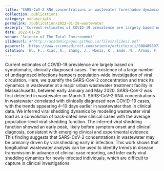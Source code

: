 ```yaml
---
title: "SARS-CoV-2 RNA concentrations in wastewater foreshadow dynamics and clinical presentation of new COVID-19 cases"
collection: publications
category: manuscripts
permalink: /publication/2022-01-20-wastewater
excerpt: "Current estimates of COVID-19 prevalence are largely based on symptomatic, clinically diagnosed cases. The existence of a large number of undiagnosed infections..."
date: 2022-01-20
venue: 'Science of The Total Environment'
slidesurl: #'http://academicpages.github.io/files/slides2.pdf'
paperurl: 'https://www.sciencedirect.com/science/article/pii/S0048969721051962'
citation: 'Wu, F., Xiao, A., Zhang, J., Moniz, K., Endo, N., Armas, F., ... & Alm, E. J. (2022). SARS-CoV-2 RNA concentrations in wastewater foreshadow dynamics and clinical presentation of new COVID-19 cases. Science of The Total Environment, 805, 150121.'
---
```


Current estimates of COVID-19 prevalence are largely based on symptomatic, clinically diagnosed cases. The existence of a large number of undiagnosed infections hampers population-wide investigation of viral circulation. Here, we quantify the SARS-CoV-2 concentration and track its dynamics in wastewater at a major urban wastewater treatment facility in Massachusetts, between early January and May 2020. SARS-CoV-2 was first detected in wastewater on March 3. SARS-CoV-2 RNA concentrations in wastewater correlated with clinically diagnosed new COVID-19 cases, with the trends appearing 4–10 days earlier in wastewater than in clinical data. We inferred viral shedding dynamics by modeling wastewater viral load as a convolution of back-dated new clinical cases with the average population-level viral shedding function. The inferred viral shedding function showed an early peak, likely before symptom onset and clinical diagnosis, consistent with emerging clinical and experimental evidence. This finding suggests that SARS-CoV-2 concentrations in wastewater may be primarily driven by viral shedding early in infection. This work shows that longitudinal wastewater analysis can be used to identify trends in disease transmission in advance of clinical case reporting, and infer early viral shedding dynamics for newly infected individuals, which are difficult to capture in clinical investigations.
